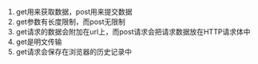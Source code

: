 1. get用来获取数据，post用来提交数据
2. get参数有长度限制，而post无限制
3. get请求的数据会附加在url上，而post请求会把请求数据放在HTTP请求体中
4. get是明文传输
5. get请求会保存在浏览器的历史记录中